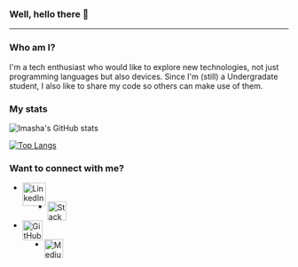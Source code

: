 ### Well, hello there 👋

<hr>

### Who am I?
I'm a tech enthusiast who would like to explore new technologies, not just programming languages but also devices. Since I'm (still) a Undergradate student, I also like to share my code so others can make use of them.

### My stats
![Imasha's GitHub stats](https://github-readme-stats.vercel.app/api?username=Imasha-Senadheera&show_icons=true&theme=dracula)


[![Top Langs](https://github-readme-stats.vercel.app/api/top-langs/?username=Imasha-Senadheera&layout=compact&theme=dracula)](https://github.com/anuraghazra/github-readme-stats)

### Want to connect with me? 

<ul>
<li> <a href="https://www.linkedin.com/in/imasha-senadheera-71027320a/"> <img align="left" src="https://user-images.githubusercontent.com/121493197/211021168-793a3909-63db-4c90-8e5b-7f6af2990261.png" alt="LinkedIn" width="42px"/> </a> </li> <br>

<li> <a href="https://stackoverflow.com/users/19914811/imasha-senadheera"> <img align="left" src="https://user-images.githubusercontent.com/121493197/211022237-46b2b139-c946-49ad-9d7a-89c4b2ff08d7.png" alt="Stack" width="34px"/> </a> </li> <br>

<li> <a href="https://github.com/"> <img align="left" src="https://user-images.githubusercontent.com/121493197/211023152-20cb3107-a3c8-4185-95be-7708633e7608.png" alt="GitHub" width="36px"/> </a> </li> <br>

<li> <a href="https://github.com/](https://imashasenadheera326.medium.com/"> <img align="left" src="https://user-images.githubusercontent.com/121493197/211023549-ec1f7ae6-34e4-4fee-8378-a5d05f016f3c.png" alt="Medium" width="34px"/> </a> </li>
  </ul>
